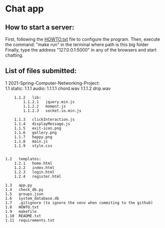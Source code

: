# Chat app

## How to start a server:

First, following the [HOWTO.txt](HOWTO.txt) file to configure the program.
Then, execute the command: "make run" in the terminal where path is this big folder
Finally, type the address "127.0.0.1:5000" in any of the browsers and start chatting.



## List of files submitted:
1   2021-Spring-Computer-Networking-Project: <br>
    1.1   static:
        1.1.1   audio:
            1.1.1.1   chord.wav
            1.1.1.2   drip.wav

        1.1.2   lib:
            1.1.2.1   jquery.min.js
            1.1.2.2   moment.js
            1.1.2.3   socket.io.min.js

        1.1.3   clickInteraction.js
        1.1.4   displayMessage.js
        1.1.5   exit-icon.png
        1.1.6   gallery.png
        1.1.7   happy.png
        1.1.8   main.js
        1.1.9   style.css


    1.2   templates:
        1.2.1   home.html
        1.2.2   index.html
        1.2.3   login.html
        1.2.4   register.html

    1.3   app.py
    1.4   check_db.py
    1.5   groups.json
    1.6   system_database.db
    1.7   .gitignore (to ignore the venv when commiting to the github)
    1.8   HOWTO.txt
    1.9   makefile
    1.10  README.txt
    1.11  requirements.txt
